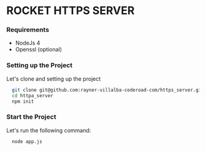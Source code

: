 # ROCKET HTTPS SERVER

 ### Requirements 

 * NodeJs 4
 * Openssl (optional)

 ### Setting up the Project 

 Let's clone and setting up the project 

```bash
  git clone git@github.com:rayner-villalba-coderoad-com/https_server.git
  cd httpa_server
  npm init 
```  

### Start the Project
Let's run the following command:

```bash
  node app.js
``` 